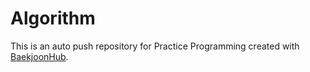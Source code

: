 # Algorithm
This is an auto push repository for Practice Programming created with [BaekjoonHub](https://github.com/BaekjoonHub/BaekjoonHub).
